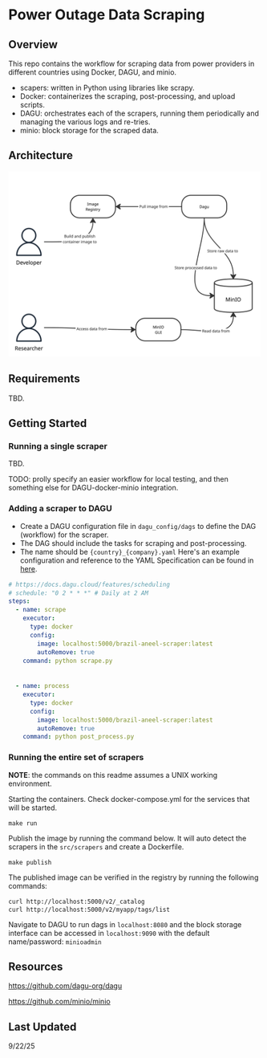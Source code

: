 # Power Outage Data Scraping

## Overview

This repo contains the workflow for scraping data from power providers in different countries using Docker, DAGU, and minio.
- scapers: written in Python using libraries like scrapy.
- Docker: containerizes the scraping, post-processing, and upload scripts.
- DAGU: orchestrates each of the scrapers, running them periodically and managing the various logs and re-tries.
- minio: block storage for the scraped data.

## Architecture

![Architecture](./old_misc/docs/img/Architecture.jpg)

<!-- ## Example

Refer to the `src/scrapers/brazil/aneel` scraper. -->

## Requirements

<!-- Working `scraper.py` and `post_process.py` files for each country and power provider. -->
TBD. 

## Getting Started
### Running a single scraper
TBD.

TODO: prolly specify an easier workflow for local testing, and then something else for DAGU-docker-minio integration.

### Adding a scraper to DAGU
<!-- 1. Specify a YAML inside of /dagu_config/dags
2.  -->
- Create a DAGU configuration file in `dagu_config/dags` to define the DAG (workflow) for the scraper.
- The DAG should include the tasks for scraping and post-processing.
- The name should be `{country}_{company}.yaml` Here's an example configuration and reference to the YAML Specification can be found in [here](https://docs.dagu.cloud/reference/yaml).

```yaml
# https://docs.dagu.cloud/features/scheduling
# schedule: "0 2 * * *" # Daily at 2 AM
steps:
  - name: scrape
    executor:
      type: docker
      config:
        image: localhost:5000/brazil-aneel-scraper:latest
        autoRemove: true
    command: python scrape.py


  - name: process
    executor:
      type: docker
      config:
        image: localhost:5000/brazil-aneel-scraper:latest
        autoRemove: true
    command: python post_process.py
```


### Running the entire set of scrapers 
**NOTE**: the commands on this readme assumes a UNIX working environment.

Starting the containers. Check docker-compose.yml for the services that will be started.

```
make run
```

Publish the image by running the command below. It will auto detect the scrapers in the `src/scrapers` and create a Dockerfile.

```shell
make publish
```

The published image can be verified in the registry by running the following commands:

```
curl http://localhost:5000/v2/_catalog
curl http://localhost:5000/v2/myapp/tags/list
```

Navigate to DAGU to run dags in `localhost:8080`
and the block storage interface can be accessed in `localhost:9090` with the default name/password: `minioadmin`


## Resources

<https://github.com/dagu-org/dagu>

<https://github.com/minio/minio>

## Last Updated
9/22/25